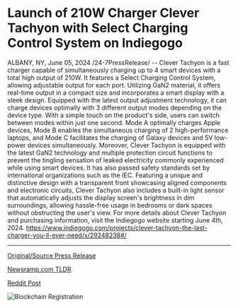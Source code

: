 # Launch of 210W Charger Clever Tachyon with Select Charging Control System on Indiegogo

ALBANY, NY, June 05, 2024 /24-7PressRelease/ -- Clever Tachyon is a fast charger capable of simultaneously charging up to 4 smart devices with a total high output of 210W. It features a Select Charging Control System, allowing adjustable output for each port. Utilizing GaN2 material, it offers real-time output in a compact size and incorporates a smart display with a sleek design.  Equipped with the latest output adjustment technology, it can charge devices optimally with 3 different output modes depending on the device type. With a simple touch on the product's side, users can switch between modes within just one second. Mode A optimally charges Apple devices, Mode B enables the simultaneous charging of 2 high-performance laptops, and Mode C facilitates the charging of Galaxy devices and 5V low-power devices simultaneously.  Moreover, Clever Tachyon is equipped with the latest GaN2 technology and multiple protection circuit functions to prevent the tingling sensation of leaked electricity commonly experienced while using smart devices. It has also passed safety standards set by international organizations such as the IEC.  Featuring a unique and distinctive design with a transparent front showcasing aligned components and electronic circuits, Clever Tachyon also includes a built-in light sensor that automatically adjusts the display screen's brightness in dim surroundings, allowing hassle-free usage in bedrooms or dark spaces without obstructing the user's view.  For more details about Clever Tachyon and purchasing information, visit the Indiegogo website starting June 4th, 2024.  https://www.indiegogo.com/projects/clever-tachyon-the-last-charger-you-ll-ever-need/x/29248238#/ 

---

[Original/Source Press Release](https://www.24-7pressrelease.com/press-release/511424/launch-of-210w-charger-clever-tachyon-with-select-charging-control-system-on-indiegogo)
                    

[Newsramp.com TLDR](None) 



[Reddit Post](https://www.reddit.com/r/technology_press/comments/1d8jvzr/introducing_clever_tachyon_the_ultimate_fast/) 



![Blockchain Registration](https://cdn.newsramp.app/24-7PressRelease/qrcode/246/5/filoonyM.webp)